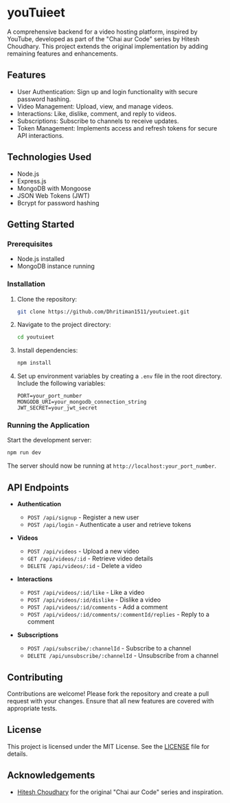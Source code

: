 
# youTuieet

A comprehensive backend for a video hosting platform, inspired by YouTube, developed as part of the "Chai aur Code" series by Hitesh Choudhary. This project extends the original implementation by adding remaining features and enhancements.

## Features

- User Authentication: Sign up and login functionality with secure password hashing.
- Video Management: Upload, view, and manage videos.
- Interactions: Like, dislike, comment, and reply to videos.
- Subscriptions: Subscribe to channels to receive updates.
- Token Management: Implements access and refresh tokens for secure API interactions.

## Technologies Used

- Node.js
- Express.js
- MongoDB with Mongoose
- JSON Web Tokens (JWT)
- Bcrypt for password hashing

## Getting Started

### Prerequisites

- Node.js installed
- MongoDB instance running

### Installation

1. Clone the repository:

   ```bash
   git clone https://github.com/Dhritiman1511/youtuieet.git
   ```

2. Navigate to the project directory:

   ```bash
   cd youtuieet
   ```

3. Install dependencies:

   ```bash
   npm install
   ```

4. Set up environment variables by creating a `.env` file in the root directory. Include the following variables:

   ```env
   PORT=your_port_number
   MONGODB_URI=your_mongodb_connection_string
   JWT_SECRET=your_jwt_secret
   ```

### Running the Application

Start the development server:

```bash
npm run dev
```

The server should now be running at `http://localhost:your_port_number`.

## API Endpoints

- **Authentication**
  - `POST /api/signup` - Register a new user
  - `POST /api/login` - Authenticate a user and retrieve tokens

- **Videos**
  - `POST /api/videos` - Upload a new video
  - `GET /api/videos/:id` - Retrieve video details
  - `DELETE /api/videos/:id` - Delete a video

- **Interactions**
  - `POST /api/videos/:id/like` - Like a video
  - `POST /api/videos/:id/dislike` - Dislike a video
  - `POST /api/videos/:id/comments` - Add a comment
  - `POST /api/videos/:id/comments/:commentId/replies` - Reply to a comment

- **Subscriptions**
  - `POST /api/subscribe/:channelId` - Subscribe to a channel
  - `DELETE /api/unsubscribe/:channelId` - Unsubscribe from a channel

## Contributing

Contributions are welcome! Please fork the repository and create a pull request with your changes. Ensure that all new features are covered with appropriate tests.

## License

This project is licensed under the MIT License. See the [LICENSE](LICENSE) file for details.

## Acknowledgements

- [Hitesh Choudhary](https://github.com/hiteshchoudhary) for the original "Chai aur Code" series and inspiration.
